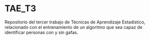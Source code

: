 # TAE_T3
Repositorio del tercer trabajo de Técnicas de Aprendizaje Estadístico, relacionado con el entrenamiento de un algoritmo que sea capaz de identificar personas con y sin gafas.
